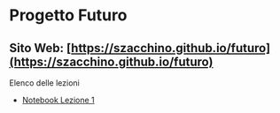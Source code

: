 <!-- .slide: class="cosa-impareremo h1-fontsize-30 h1-align-left" data-background-image="./sfondi/Cosa Impareremo.webp" data-background-size="contain" -->
# Progetto Futuro

## Sito Web: [https://szacchino.github.io/futuro](https://szacchino.github.io/futuro)

Elenco delle lezioni
<ul>
    <li><a href="https://colab.research.google.com/drive/1mq1-Qb-WKtdJrPWUowC4USe5SwkKzWl7?usp=sharing" target="_blank">Notebook Lezione 1</a>
</li>
</ul>
<!-- - [Lezione 1](Lezione1.html) -->
